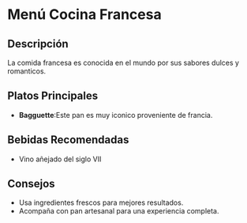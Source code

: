 # Menú Cocina Francesa

## Descripción
La comida francesa es conocida en el mundo por sus sabores dulces y romanticos.

## Platos Principales
- **Bagguette**:Este pan es muy iconico proveniente de francia.

## Bebidas Recomendadas
- Vino añejado del siglo VII

## Consejos
- Usa ingredientes frescos para mejores resultados.
- Acompaña con pan artesanal para una experiencia completa.
